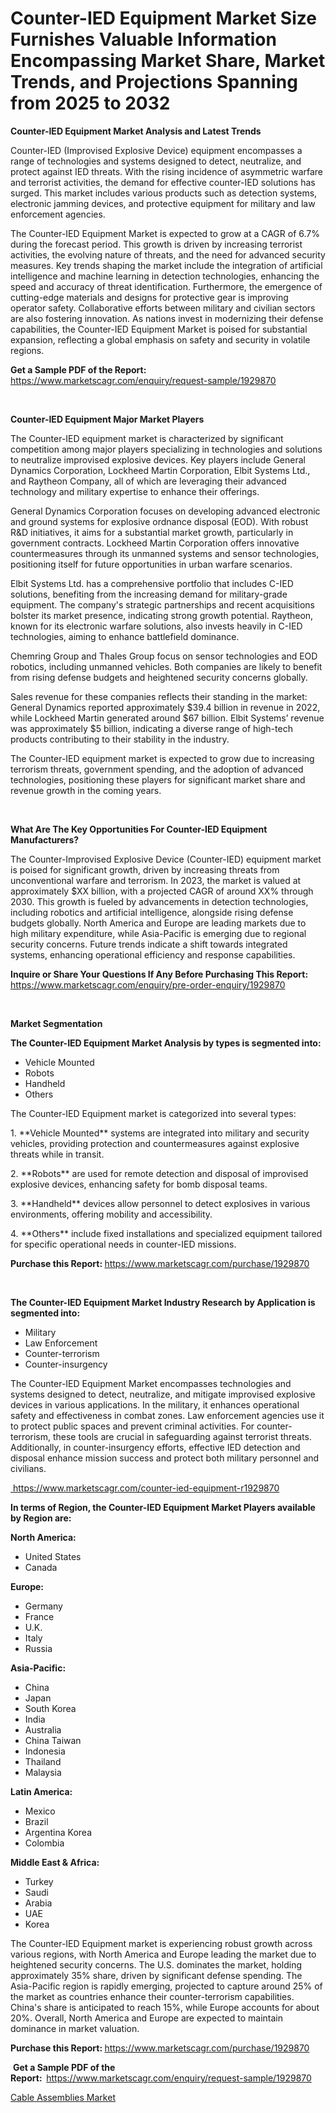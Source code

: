 <p><h1>Counter-IED Equipment Market Size Furnishes Valuable Information Encompassing Market Share, Market Trends, and Projections Spanning from 2025 to 2032</h1></p><p><strong>Counter-IED Equipment Market Analysis and Latest Trends</strong></p>
<p><p>Counter-IED (Improvised Explosive Device) equipment encompasses a range of technologies and systems designed to detect, neutralize, and protect against IED threats. With the rising incidence of asymmetric warfare and terrorist activities, the demand for effective counter-IED solutions has surged. This market includes various products such as detection systems, electronic jamming devices, and protective equipment for military and law enforcement agencies.</p><p>The Counter-IED Equipment Market is expected to grow at a CAGR of 6.7% during the forecast period. This growth is driven by increasing terrorist activities, the evolving nature of threats, and the need for advanced security measures. Key trends shaping the market include the integration of artificial intelligence and machine learning in detection technologies, enhancing the speed and accuracy of threat identification. Furthermore, the emergence of cutting-edge materials and designs for protective gear is improving operator safety. Collaborative efforts between military and civilian sectors are also fostering innovation. As nations invest in modernizing their defense capabilities, the Counter-IED Equipment Market is poised for substantial expansion, reflecting a global emphasis on safety and security in volatile regions.</p></p>
<p><strong>Get a Sample PDF of the Report:&nbsp;</strong> <a href="https://www.marketscagr.com/enquiry/request-sample/1929870?utm_campaign=3222&utm_medium=2&utm_source=Github&utm_content=ia&utm_term=29032025&utm_id=counter-ied-equipment">https://www.marketscagr.com/enquiry/request-sample/1929870</a></p>
<p>&nbsp;</p>
<p><strong>Counter-IED Equipment Major Market Players</strong></p>
<p><p>The Counter-IED equipment market is characterized by significant competition among major players specializing in technologies and solutions to neutralize improvised explosive devices. Key players include General Dynamics Corporation, Lockheed Martin Corporation, Elbit Systems Ltd., and Raytheon Company, all of which are leveraging their advanced technology and military expertise to enhance their offerings.</p><p>General Dynamics Corporation focuses on developing advanced electronic and ground systems for explosive ordnance disposal (EOD). With robust R&D initiatives, it aims for a substantial market growth, particularly in government contracts. Lockheed Martin Corporation offers innovative countermeasures through its unmanned systems and sensor technologies, positioning itself for future opportunities in urban warfare scenarios.</p><p>Elbit Systems Ltd. has a comprehensive portfolio that includes C-IED solutions, benefiting from the increasing demand for military-grade equipment. The company's strategic partnerships and recent acquisitions bolster its market presence, indicating strong growth potential. Raytheon, known for its electronic warfare solutions, also invests heavily in C-IED technologies, aiming to enhance battlefield dominance.</p><p>Chemring Group and Thales Group focus on sensor technologies and EOD robotics, including unmanned vehicles. Both companies are likely to benefit from rising defense budgets and heightened security concerns globally.</p><p>Sales revenue for these companies reflects their standing in the market: General Dynamics reported approximately $39.4 billion in revenue in 2022, while Lockheed Martin generated around $67 billion. Elbit Systems’ revenue was approximately $5 billion, indicating a diverse range of high-tech products contributing to their stability in the industry.</p><p>The Counter-IED equipment market is expected to grow due to increasing terrorism threats, government spending, and the adoption of advanced technologies, positioning these players for significant market share and revenue growth in the coming years.</p></p>
<p>&nbsp;</p>
<p><strong>What Are The Key Opportunities For Counter-IED Equipment Manufacturers?</strong></p>
<p><p>The Counter-Improvised Explosive Device (Counter-IED) equipment market is poised for significant growth, driven by increasing threats from unconventional warfare and terrorism. In 2023, the market is valued at approximately $XX billion, with a projected CAGR of around XX% through 2030. This growth is fueled by advancements in detection technologies, including robotics and artificial intelligence, alongside rising defense budgets globally. North America and Europe are leading markets due to high military expenditure, while Asia-Pacific is emerging due to regional security concerns. Future trends indicate a shift towards integrated systems, enhancing operational efficiency and response capabilities.</p></p>
<p><strong>Inquire or Share Your Questions If Any Before Purchasing This Report:</strong> <a href="https://www.marketscagr.com/enquiry/pre-order-enquiry/1929870?utm_campaign=3222&utm_medium=2&utm_source=Github&utm_content=ia&utm_term=29032025&utm_id=counter-ied-equipment">https://www.marketscagr.com/enquiry/pre-order-enquiry/1929870</a></p>
<p>&nbsp;</p>
<p><strong>Market Segmentation</strong></p>
<p><strong>The Counter-IED Equipment Market Analysis by types is segmented into:</strong></p>
<p><ul><li>Vehicle Mounted</li><li>Robots</li><li>Handheld</li><li>Others</li></ul></p>
<p><p>The Counter-IED Equipment market is categorized into several types: </p><p>1. **Vehicle Mounted** systems are integrated into military and security vehicles, providing protection and countermeasures against explosive threats while in transit.</p><p>2. **Robots** are used for remote detection and disposal of improvised explosive devices, enhancing safety for bomb disposal teams.</p><p>3. **Handheld** devices allow personnel to detect explosives in various environments, offering mobility and accessibility.</p><p>4. **Others** include fixed installations and specialized equipment tailored for specific operational needs in counter-IED missions.</p></p>
<p><strong>Purchase this Report:&nbsp;</strong><a href="https://www.marketscagr.com/purchase/1929870?utm_campaign=3222&utm_medium=2&utm_source=Github&utm_content=ia&utm_term=29032025&utm_id=counter-ied-equipment">https://www.marketscagr.com/purchase/1929870</a></p>
<p>&nbsp;</p>
<p><strong>The Counter-IED Equipment Market Industry Research by Application is segmented into:</strong></p>
<p><ul><li>Military</li><li>Law Enforcement</li><li>Counter-terrorism</li><li>Counter-insurgency</li></ul></p>
<p><p>The Counter-IED Equipment Market encompasses technologies and systems designed to detect, neutralize, and mitigate improvised explosive devices in various applications. In the military, it enhances operational safety and effectiveness in combat zones. Law enforcement agencies use it to protect public spaces and prevent criminal activities. For counter-terrorism, these tools are crucial in safeguarding against terrorist threats. Additionally, in counter-insurgency efforts, effective IED detection and disposal enhance mission success and protect both military personnel and civilians.</p></p>
<p><a href="https://www.marketscagr.com/counter-ied-equipment-r1929870?utm_campaign=3222&utm_medium=2&utm_source=Github&utm_content=ia&utm_term=29032025&utm_id=counter-ied-equipment">&nbsp;https://www.marketscagr.com/counter-ied-equipment-r1929870</a></p>
<p><strong>In terms of Region, the Counter-IED Equipment Market Players available by Region are:</strong></p>
<p>
    <p> <strong> North America: </strong>
        <ul>
            <li>United States</li>
            <li>Canada</li>
        </ul>
        </p> 
    <p> <strong> Europe: </strong>
        <ul>
            <li>Germany</li>
            <li>France</li>
            <li>U.K.</li>
            <li>Italy</li>
            <li>Russia</li>
        </ul>
        </p> 
    <p> <strong> Asia-Pacific: </strong>
        <ul>
            <li>China</li>
            <li>Japan</li>
            <li>South Korea</li>
            <li>India</li>
            <li>Australia</li>
            <li>China Taiwan</li>
            <li>Indonesia</li>
            <li>Thailand</li>
            <li>Malaysia</li>
        </ul>
        </p> 
    <p> <strong> Latin America: </strong>
        <ul>
            <li>Mexico</li>
            <li>Brazil</li>
            <li>Argentina Korea</li>
            <li>Colombia</li>
        </ul>
        </p> 
    <p> <strong> Middle East & Africa: </strong>
        <ul>
            <li>Turkey</li>
            <li>Saudi</li>
            <li>Arabia</li>
            <li>UAE</li>
            <li>Korea</li>
        </ul>
    </p>
    </p>
<p><p>The Counter-IED Equipment market is experiencing robust growth across various regions, with North America and Europe leading the market due to heightened security concerns. The U.S. dominates the market, holding approximately 35% share, driven by significant defense spending. The Asia-Pacific region is rapidly emerging, projected to capture around 25% of the market as countries enhance their counter-terrorism capabilities. China's share is anticipated to reach 15%, while Europe accounts for about 20%. Overall, North America and Europe are expected to maintain dominance in market valuation.</p></p>
<p><strong>Purchase this Report: </strong><a href="https://www.marketscagr.com/purchase/1929870?utm_campaign=3222&utm_medium=2&utm_source=Github&utm_content=ia&utm_term=29032025&utm_id=counter-ied-equipment">https://www.marketscagr.com/purchase/1929870</a></p>
<p>&nbsp;<strong>Get a Sample PDF of the Report:&nbsp;&nbsp;</strong><a href="https://www.marketscagr.com/enquiry/request-sample/1929870?utm_campaign=3222&utm_medium=2&utm_source=Github&utm_content=ia&utm_term=29032025&utm_id=counter-ied-equipment">https://www.marketscagr.com/enquiry/request-sample/1929870</a></p>
<p><strong></strong></p>
<p><p><a href="https://github.com/kolffmaris58/Market-Research-Report-List-1/blob/main/cable-assemblies-market.md?utm_campaign=3222&utm_medium=2&utm_source=Github&utm_content=ia&utm_term=29032025&utm_id=counter-ied-equipment">Cable Assemblies Market</a></p></p>
